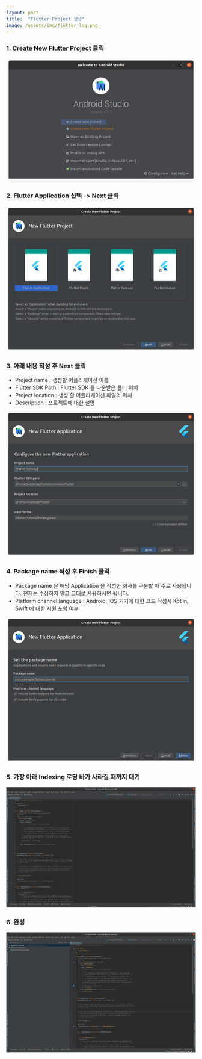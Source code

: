 ```yaml
---
layout: post
title:  "Flutter Project 생성"
image: /assets/img/flutter_log.png
---
```


### 1. Create New Flutter Project 클릭

![image-20210322230245652](/assets/img/Flutter_post1/image-20210322230245652.png)

### 2. Flutter Application 선택  -> Next 클릭

![image-20210322230347670](/assets/img/Flutter_post1/image-20210322230347670.png)

### 3.  아래 내용 작성 후 Next 클릭

+ Project name : 생성할 어플리케이션 이름
+ Flutter SDK Path : Flutter SDK 를 다운받은 폴더 위치
+ Project location : 생성 할 어플리케이션 파일의 위치
+ Description : 프로젝트에 대한 설명

![image-20210322230454226](/assets/img/Flutter_post1/image-20210322230454226.png)

### 4.  Package  name 작성 후 Finish 클릭

+ Package name 은 해당 Application 을 작성한 회사를 구분할 때 주로 사용됩니다. 현재는 수정하지 말고 그대로 사용하시면 됩니다.
+ Platform channel language : Android, IOS 기기에 대한 코드 작성시 Kotlin, Swift 에 대한 지원 포함 여부 

![image-20210322231003546](/assets/img/Flutter_post1/image-20210322231003546.png)

### 5.  가장 아래 Indexing 로딩 바가 사라질 때까지 대기

![image-20210322231407461](/assets/img/Flutter_post1/image-20210322231407461.png)

### 6. 완성

![image-20210322231553152](/assets/img/Flutter_post1/image-20210322231553152.png)
